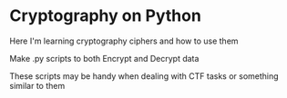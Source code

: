 # Cryptography on Python

Here I'm learning cryptography ciphers and how to use them

Make .py scripts to both Encrypt and Decrypt data

These scripts may be handy when dealing with CTF tasks or something similar to them